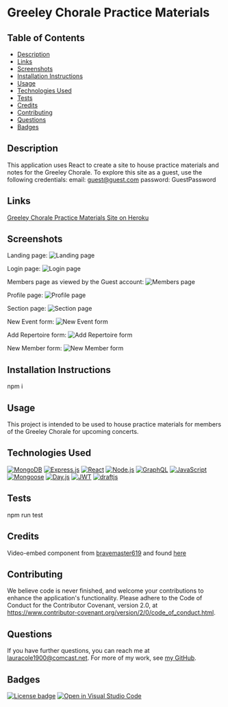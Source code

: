 # Greeley Chorale Practice Materials

## Table of Contents

* [Description](#description)
* [Links](#links)
* [Screenshots](#screenshots)
* [Installation Instructions](#installation-instructions)
* [Usage](#usage)
* [Technologies Used](#technologies-used)
* [Tests](#tests)
* [Credits](#credits)
* [Contributing](#contributing)
* [Questions](#questions)
* [Badges](#badges)

## Description

This application uses React to create a site to house practice materials and notes for the Greeley Chorale. To explore this site as a guest, use the following credentials:
email: guest@guest.com
password: GuestPassword

## Links

[Greeley Chorale Practice Materials Site on Heroku](https://gcpm.herokuapp.com/)

## Screenshots

Landing page:
![Landing page](assets/gcpm-landing-page-screenshot.png)

Login page:
![Login page](assets/gcpm-login-screenshot.png)

Members page as viewed by the Guest account:
![Members page](assets/gcpm-members-page-screenshot.png)

Profile page:
![Profile page](assets/gcpm-profile-page-screenshot.png)

Section page:
![Section page](assets/gcpm-section-page-screenshot.png)

New Event form:
![New Event form](assets/gcpm-new-event-form-screenshot.png)

Add Repertoire form:
![Add Repertoire form](assets/gcpm-add-song-form-screenshot.png)

New Member form:
![New Member form](assets/gcpm-new-member-form-screenshot.png)

## Installation Instructions

npm i

## Usage

This project is intended to be used to house practice materials for members of the Greeley Chorale for upcoming concerts.

## Technologies Used

[![MongoDB](https://img.shields.io/badge/built%20with-MongoDB-4db33d)](https://www.mongodb.com/) [![Express.js](https://img.shields.io/badge/built%20with-Express.js-303030)](https://expressjs.com/) [![React](https://img.shields.io/badge/built%20with-React-61dbfb)](https://reactjs.org/) [![Node.js](https://img.shields.io/badge/built%20with-Node.js-3c873a)](https://nodejs.org/en/) [![GraphQL](https://img.shields.io/badge/built%20with-GraphQL-c00095)](https://graphql.org/) [![JavaScript](https://img.shields.io/badge/built%20with-JavaScript-f0db4f)](https://developer.mozilla.org/en-US/docs/Web/JavaScript) [![Mongoose](https://img.shields.io/badge/built%20with-Mongoose-880000)](https://mongoosejs.com/) [![Day.js](https://img.shields.io/badge/built%20with-Day.js-dd6655)](https://day.js.org/) [![JWT](https://img.shields.io/badge/built%20with-JWT-d63aff)](https://jwt.io/) [![draftjs](https://img.shields.io/badge/built%20with-Draft.js-723434)](https://draftjs.org/)

## Tests

npm run test

## Credits

Video-embed component from [bravemaster619](https://dev.to/bravemaster619) and found [here](https://dev.to/bravemaster619/simplest-way-to-embed-a-youtube-video-in-your-react-app-3bk2)

## Contributing

We believe code is never finished, and welcome your contributions to enhance the application's functionality. Please adhere to the Code of Conduct for the Contributor Covenant, version 2.0, at https://www.contributor-covenant.org/version/2/0/code_of_conduct.html.

## Questions

If you have further questions, you can reach me at lauracole1900@comcast.net. For more of my work, see [my GitHub](https://github.com/LauraCole1900).

## Badges

[![License badge](https://img.shields.io/badge/license-MIT-971316)](./LICENSE) [![Open in Visual Studio Code](https://open.vscode.dev/badges/open-in-vscode.svg)](https://open.vscode.dev/LauraCole1900/chorale-practice-site)